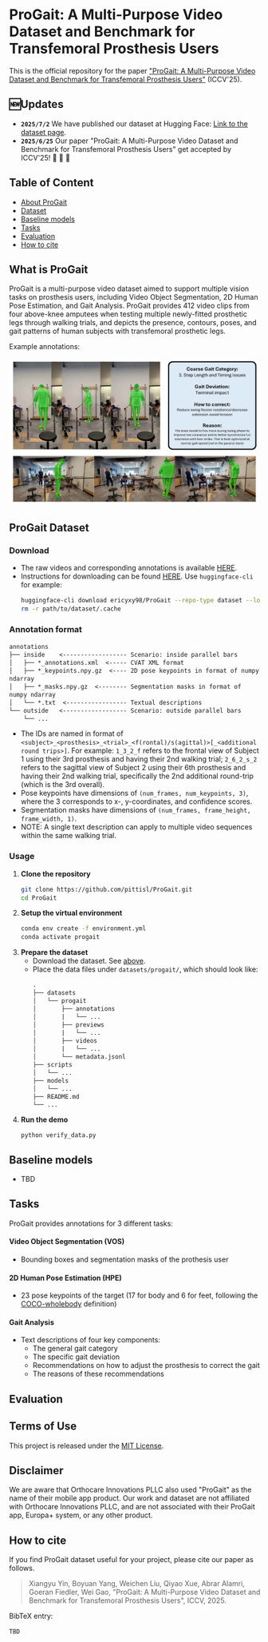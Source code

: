 # ProGait: A Multi-Purpose Video Dataset and Benchmark for Transfemoral Prosthesis Users

This is the official repository for the paper ["ProGait: A Multi-Purpose Video Dataset and Benchmark for Transfemoral Prosthesis Users"](https://arxiv.org/abs/2507.10223) (ICCV'25).

## 🆕Updates
- **`2025/7/2`** We have published our dataset at Hugging Face: [Link to the dataset page](https://huggingface.co/datasets/ericyxy98/ProGait).
- **`2025/6/25`** Our paper "ProGait: A Multi-Purpose Video Dataset and Benchmark for Transfemoral Prosthesis Users" get accepted by ICCV'25! :tada: :tada: :tada:

## Table of Content
- [About ProGait](#what-is-progait)
- [Dataset](#progait-dataset)
- [Baseline models](#baseline-models)
- [Tasks](#tasks)
- [Evaluation](#evaluation)
- [How to cite](#how-to-cite)

## What is ProGait

ProGait is a multi-purpose video dataset aimed to support multiple vision tasks on prosthesis users, including Video Object Segmentation, 
2D Human Pose Estimation, and Gait Analysis. ProGait provides 412 video clips from four above-knee amputees when testing multiple 
newly-fitted prosthetic legs through walking trials, and depicts the presence, contours, poses, and gait patterns of human subjects with 
transfemoral prosthetic legs.

Example annotations:

<img src="imgs/examples.jpg">

## ProGait Dataset

### Download

- The raw videos and corresponding annotations is available [HERE](https://huggingface.co/datasets/ericyxy98/ProGait).
- Instructions for downloading can be found [HERE](https://huggingface.co/docs/hub/en/datasets-downloading). Use `huggingface-cli` for example:
    ```bash
    huggingface-cli download ericyxy98/ProGait --repo-type dataset --local-dir path/to/dataset
    rm -r path/to/dataset/.cache
    ```

### Annotation format

```
annotations
├── inside    <------------------ Scenario: inside parallel bars
│   ├── *_annotations.xml  <----- CVAT XML format
│   ├── *_keypoints.npy.gz  <---- 2D pose keypoints in format of numpy ndarray
│   ├── *_masks.npy.gz  <-------- Segmentation masks in format of numpy ndarray
│   └── *.txt  <----------------- Textual descriptions
└── outside   <------------------ Scenario: outside parallel bars
    └── ...
```
- The IDs are named in format of `<subject>_<prosthesis>_<trial>_<f(rontal)/s(agittal)>[_<additional round trips>]`. For example: `1_3_2_f` refers to the frontal view of Subject 1 using their 3rd prosthesis and having their 2nd walking trial; `2_6_2_s_2` refers to the sagittal view of Subject 2 using their 6th prosthesis and having their 2nd walking trial, specifically the 2nd additional round-trip (which is the 3rd overall).
- Pose keypoints have dimensions of ``(num_frames, num_keypoints, 3)``, where the 3 corresponds to x-, y-coordinates, and confidence scores. 
- Segmentation masks have dimensions of ``(num_frames, frame_height, frame_width, 1)``.
- NOTE: A single text description can apply to multiple video sequences within the same walking trial.

### Usage

1. **Clone the repository**
    ```bash
    git clone https://github.com/pittisl/ProGait.git
    cd ProGait
    ```
2. **Setup the virtual environment**
    ```bash
    conda env create -f environment.yml
    conda activate progait
    ```
3. **Prepare the dataset**
    - Download the dataset. See [above](#progait-dataset).
    - Place the data files under `datasets/progait/`, which should look like:
        ```
        .
        ├── datasets
        │   └── progait
        │       ├── annotations
        │       |   └── ...
        │       ├── previews
        │       |   └── ...
        │       ├── videos
        │       |   └── ...
        │       └── metadata.jsonl
        ├── scripts
        │   └── ...
        ├── models
        │   └── ...
        ├── README.md
        └── ...
        ```
4. **Run the demo**
    ```
    python verify_data.py
    ```

## Baseline models

- TBD

## Tasks

ProGait provides annotations for 3 different tasks:

#### Video Object Segmentation (VOS)
 - Bounding boxes and segmentation masks of the prothesis user

#### 2D Human Pose Estimation (HPE)
 - 23 pose keypoints of the target (17 for body and 6 for feet, following the [COCO-wholebody](https://github.com/jin-s13/COCO-WholeBody) definition)

#### Gait Analysis
 - Text descriptions of four key components:
    - The general gait category
    - The specific gait deviation
    - Recommendations on how to adjust the prosthesis to correct the gait
    - The reasons of these recommendations

## Evaluation


## Terms of Use

This project is released under the [MIT License](https://github.com/pittisl/ProGait/blob/main/LICENSE). 

## Disclaimer

We are aware that Orthocare Innovations PLLC also used "ProGait" as the name of their mobile app product. Our work and dataset are not affiliated with Orthocare Innovations PLLC, and are not associated with their ProGait app, Europa+ system, or any other product.

## How to cite

If you find ProGait dataset useful for your project, please cite our paper as follows.

> Xiangyu Yin, Boyuan Yang, Weichen Liu, Qiyao Xue, Abrar Alamri, Goeran Fiedler, Wei Gao, "ProGait: A Multi-Purpose Video Dataset and Benchmark for Transfemoral Prosthesis Users", ICCV, 2025.

BibTeX entry:
```
TBD
```
